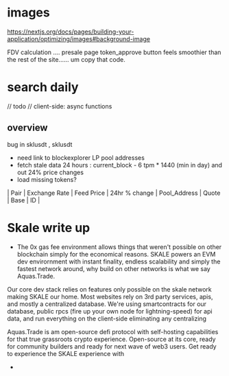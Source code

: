 # images

https://nextjs.org/docs/pages/building-your-application/optimizing/images#background-image

FDV calculation ....
presale page token_approve button feels smoothier than the rest of the site...... um copy that code.

<TokenInfoBox>

# search daily

// todo
// client-side: async functions

## overview

bug in sklusdt , sklusdt

- need link to blockexplorer LP pool addresses
- fetch stale data 24 hours : current_block - 6 tpm \* 1440 (min in day) and out 24% price changes
- load missing tokens?

| Pair | Exchange Rate | Feed Price | 24hr % change | Pool_Address | Quote | Base | ID |

# Skale write up

- The 0x gas fee environment allows things that weren't possible on other blockchain simply for the economical reasons. SKALE powers an EVM dev envirornment with instant finality, endless scalability and simply the fastest network around, why build on other networks is what we say Aquas.Trade.

Our core dev stack relies on features only possible on the skale network making SKALE our home. Most websites rely on 3rd party services, apis, and mostly a centralized database. We're using smartcontracts for our database, public rpcs (fire up your own node for lightning-speed) for api data, and run everything on the client-side eliminating any centralizing

Aquas.Trade is am open-source defi protocol with self-hosting capabilities for that true grassroots crypto experience. Open-source at its core, ready for community builders and ready for next wave of web3 users. Get ready to experience the SKALE experience with

-
